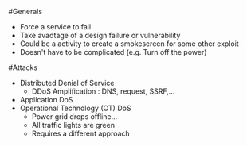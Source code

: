 #Generals 
* Force a service to fail
* Take avadtage of a design failure or vulnerability
* Could be a activity to create a smokescreen for some other exploit
* Doesn't have to be complicated (e.g. Turn off the power)


#Attacks 
* Distributed Denial of Service
	* DDoS Amplification : DNS, request, SSRF,...
* Application DoS
* Operational Technology (OT) DoS
	* Power grid drops offline...
	* All traffic lights are green
	* Requires a different approach